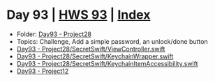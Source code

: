 # Day 93 | [HWS 93](https://www.hackingwithswift.com/100/93) | [Index](https://github.com/jeanyvesgarcin/100DaysOfSwift/blob/main/README.md)

- Folder: [Day93 - Project28](https://github.com/jeanyvesgarcin/100DaysOfSwift/tree/main/Day93%20-%20Project28)
- Topics: Challenge, Add a simple password, an unlock/done button
- [Day93 - Project28/SecretSwift/ViewController.swift](https://github.com/jeanyvesgarcin/100DaysOfSwift/blob/8e6b2e7f16dc874d94a51a6c2217d40acfd5817e/Day93%20-%20Project28/SecretSwift/ViewController.swift)
- [Day93 - Project28/SecretSwift/KeychainWrapper.swift](https://github.com/jeanyvesgarcin/100DaysOfSwift/blob/8e6b2e7f16dc874d94a51a6c2217d40acfd5817e/Day93%20-%20Project28/SecretSwift/KeychainWrapper.swift)
- [Day93 - Project28/SecretSwift/KeychainItemAccessibility.swift](https://github.com/jeanyvesgarcin/100DaysOfSwift/blob/8e6b2e7f16dc874d94a51a6c2217d40acfd5817e/Day93%20-%20Project28/SecretSwift/KeychainItemAccessibility.swift)
- [Day93 - Project12](https://github.com/jeanyvesgarcin/100DaysOfSwift/tree/8e6b2e7f16dc874d94a51a6c2217d40acfd5817e/Day93%20-%20Project12)


